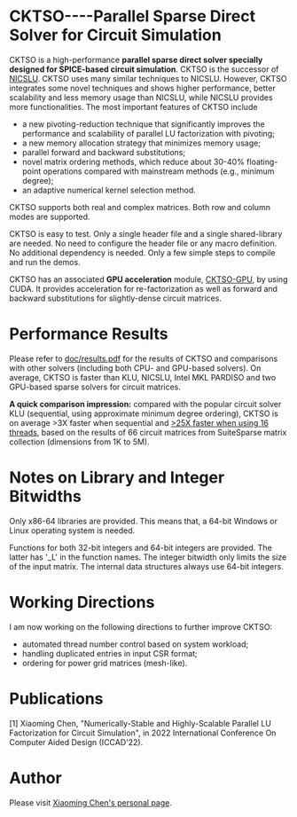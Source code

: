 CKTSO----Parallel Sparse Direct Solver for Circuit Simulation
============


CKTSO is a high-performance **parallel sparse direct solver specially designed for SPICE-based circuit simulation**. CKTSO is the successor of [NICSLU](https://github.com/chenxm1986/nicslu). CKTSO uses many similar techniques to NICSLU. However, CKTSO integrates some novel techniques and shows higher performance, better scalability and less memory usage than NICSLU, while NICSLU provides more functionalities. The most important features of CKTSO include 
+ a new pivoting-reduction technique that significantly improves the performance and scalability of parallel LU factorization with pivoting; 
+ a new memory allocation strategy that minimizes memory usage; 
+ parallel forward and backward substitutions;
+ novel matrix ordering methods, which reduce about 30-40% floating-point operations compared with mainstream methods (e.g., minimum degree);
+ an adaptive numerical kernel selection method.

CKTSO supports both real and complex matrices. Both row and column modes are supported.

CKTSO is easy to test. Only a single header file and a single shared-library are needed. No need to configure the header file or any macro definition. No additional dependency is needed. Only a few simple steps to compile and run the demos.

CKTSO has an associated **GPU acceleration** module, [CKTSO-GPU](https://github.com/chenxm1986/cktso-gpu), by using CUDA. It provides acceleration for re-factorization as well as forward and backward substitutions for slightly-dense circuit matrices.


Performance Results
============
Please refer to [doc/results.pdf](https://github.com/chenxm1986/cktso/blob/master/doc/results.pdf) for the results of CKTSO and comparisons with other solvers (including both CPU- and GPU-based solvers). On average, CKTSO is faster than KLU, NICSLU, Intel MKL PARDISO and two GPU-based sparse solvers for circuit matrices.

**A quick comparison impression:** compared with the popular circuit solver KLU (sequential, using approximate minimum degree ordering), CKTSO is on average >3X faster when sequential and <u>>25X faster when using 16 threads</u>, based on the results of 66 circuit matrices from SuiteSparse matrix collection (dimensions from 1K to 5M).


Notes on Library and Integer Bitwidths
============
Only x86-64 libraries are provided. This means that, a 64-bit Windows or Linux operating system is needed.

Functions for both 32-bit integers and 64-bit integers are provided. The latter has '_L' in the function names. The integer bitwidth only limits the size of the input matrix. The internal data structures always use 64-bit integers.


Working Directions
============
I am now working on the following directions to further improve CKTSO:
+ automated thread number control based on system workload;
+ handling duplicated entries in input CSR format;
+ ordering for power grid matrices (mesh-like).



Publications
============
[1] Xiaoming Chen, "Numerically-Stable and Highly-Scalable Parallel LU Factorization for Circuit Simulation", in 2022 International Conference On Computer Aided Design (ICCAD'22).

Author
============
Please visit [Xiaoming Chen's personal page](http://people.ucas.edu.cn/~chenxm).
